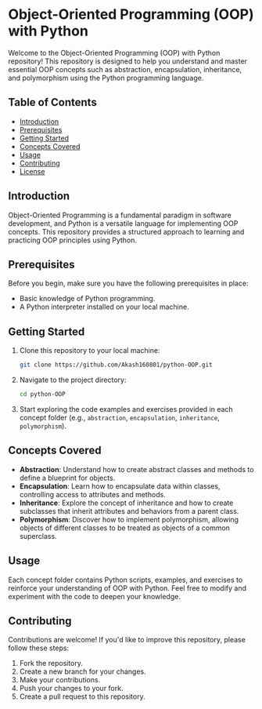 
# Object-Oriented Programming (OOP) with Python

Welcome to the Object-Oriented Programming (OOP) with Python repository! This repository is designed to help you understand and master essential OOP concepts such as abstraction, encapsulation, inheritance, and polymorphism using the Python programming language.

## Table of Contents

- [Introduction](#introduction)
- [Prerequisites](#prerequisites)
- [Getting Started](#getting-started)
- [Concepts Covered](#concepts-covered)
- [Usage](#usage)
- [Contributing](#contributing)
- [License](#license)

## Introduction

Object-Oriented Programming is a fundamental paradigm in software development, and Python is a versatile language for implementing OOP concepts. This repository provides a structured approach to learning and practicing OOP principles using Python.

## Prerequisites

Before you begin, make sure you have the following prerequisites in place:

- Basic knowledge of Python programming.
- A Python interpreter installed on your local machine.

## Getting Started

1. Clone this repository to your local machine:

   ```bash
   git clone https://github.com/Akash160801/python-OOP.git
   ```

2. Navigate to the project directory:

   ```bash
   cd python-OOP
   ```

3. Start exploring the code examples and exercises provided in each concept folder (e.g., `abstraction`, `encapsulation`, `inheritance`, `polymorphism`).

## Concepts Covered

- **Abstraction**: Understand how to create abstract classes and methods to define a blueprint for objects.
- **Encapsulation**: Learn how to encapsulate data within classes, controlling access to attributes and methods.
- **Inheritance**: Explore the concept of inheritance and how to create subclasses that inherit attributes and behaviors from a parent class.
- **Polymorphism**: Discover how to implement polymorphism, allowing objects of different classes to be treated as objects of a common superclass.

## Usage

Each concept folder contains Python scripts, examples, and exercises to reinforce your understanding of OOP with Python. Feel free to modify and experiment with the code to deepen your knowledge.

## Contributing

Contributions are welcome! If you'd like to improve this repository, please follow these steps:

1. Fork the repository.
2. Create a new branch for your changes.
3. Make your contributions.
4. Push your changes to your fork.
5. Create a pull request to this repository.

